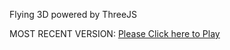 Flying 3D powered by ThreeJS

MOST RECENT VERSION: [Please Click here to Play](https://rawcdn.githack.com/alperenbutun/Flying-3d/41789b6/index.html)
